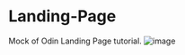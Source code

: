 # Landing-Page
Mock of Odin Landing Page tutorial.
![image](https://user-images.githubusercontent.com/124891002/228276623-acff44d0-87ac-4eb6-a7dd-d12e04db3f91.png)
